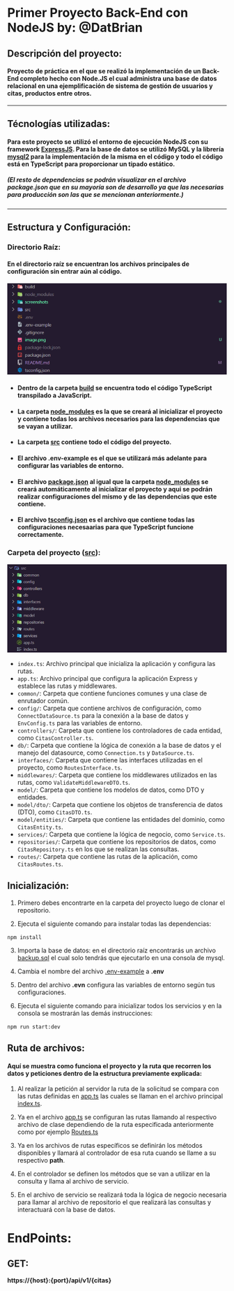 # Primer Proyecto Back-End con NodeJS by: @DatBrian

## Descripción del proyecto:
#### Proyecto de práctica en el que se realizó la implementación de un Back-End completo hecho con Node.JS el cual administra una base de datos relacional en una ejemplificación de sistema de gestión de usuarios y citas, productos entre otros.

---

## Técnologías utilizadas:
#### Para este proyecto se utilizó el entorno de ejecución **NodeJS** con su framework [ExpressJS](https://expressjs.com/). Para la base de datos se utilizó **MySQL** y la librería [mysql2](https://github.com/sidorares/node-mysql2) para la implementación de la misma en el código y todo el código está en **TypeScript** para proporcionar un tipado estático.
##### (El resto de dependencias se podrán visualizar en el archivo package.json que en su mayoría son de desarrollo ya que las necesarias para producción son las que se mencionan anteriormente.)

---

## Estructura y Configuración:
### **Directorio Raíz:**
#### En el directorio raíz se encuentran los archivos principales de configuración sin entrar aún al código.
#### ![Alt text](./screenshots/estructura.png)
- #### Dentro de la carpeta [build](build) se encuentra todo el código TypeScript transpilado a JavaScript.

- #### La carpeta [node_modules](node_modules) es la que se creará al inicializar el proyecto y contiene todas los archivos necesarios para las dependencias que se vayan a utilizar.

- #### La carpeta [src](src) contiene todo el código del proyecto.

- #### El archivo .env-example es el que se utilizará más adelante para configurar las variables de entorno.

- #### El archivo [package.json](package.json) al igual que la carpeta [node_modules](node_modules) se creará automáticamente al inicializar el proyecto y aqui se podrán realizar configuraciones del mismo y de las dependencias que este contiene.

- #### El archivo [tsconfig.json](tsconfig.json) es el archivo que contiene todas las configuraciones necesaarias para que **TypeScript** funcione correctamente.

### **Carpeta del proyecto ([src](src)):**
![Alt text](./screenshots/src.png)

- `index.ts`: Archivo principal que inicializa la aplicación y configura las rutas.
- `app.ts`: Archivo principal que configura la aplicación Express y establece las rutas y middlewares.
- `common/`: Carpeta que contiene funciones comunes y una clase de enrutador común.
- `config/`: Carpeta que contiene archivos de configuración, como `ConnectDataSource.ts` para la conexión a la base de datos y `EnvConfig.ts` para las variables de entorno.
- `controllers/`: Carpeta que contiene los controladores de cada entidad, como `CitasController.ts`.
- `db/`: Carpeta que contiene la lógica de conexión a la base de datos y el manejo del datasource, como `Connection.ts` y `DataSource.ts`.
- `interfaces/`: Carpeta que contiene las interfaces utilizadas en el proyecto, como `RoutesInterface.ts`.
- `middlewares/`: Carpeta que contiene los middlewares utilizados en las rutas, como `ValidateMiddlewareDTO.ts`.
- `model/`: Carpeta que contiene los modelos de datos, como DTO y entidades.
- `model/dto/`: Carpeta que contiene los objetos de transferencia de datos (DTO), como `CitasDTO.ts`.
- `model/entities/`: Carpeta que contiene las entidades del dominio, como `CitasEntity.ts`.
- `services/`: Carpeta que contiene la lógica de negocio, como `Service.ts`.
- `repositories/`: Carpeta que contiene los repositorios de datos, como `CitasRepository.ts` en los que se realizan las consultas.
- `routes/`: Carpeta que contiene las rutas de la aplicación, como `CitasRoutes.ts`.

## **Inicialización:**

1. Primero debes encontrarte en la carpeta del proyecto luego de clonar el repositorio.

2. Ejecuta el siguiente comando para instalar todas las dependencias:

```
npm install
```

3. Importa la base de datos: en el directorio raíz encontrarás un archivo [backup.sql](backup.sql) el cual solo tendrás que ejecutarlo en una consola de mysql.

4. Cambia el nombre del archivo [.env-example](.env-example) a **.env**

5. Dentro del archivo **.evn** configura las variables de entorno según tus configuraciones.

6. Ejecuta el siguiente comando para inicializar todos los servicios y en la consola se mostrarán las demás instrucciones:

```
npm run start:dev
```

## Ruta de archivos:
#### Aquí se muestra como funciona el proyecto y la ruta que recorren los datos y peticiones dentro de la estructura previamente explicada:

1. Al realizar la petición al servidor la ruta de la solicitud se compara con las rutas definidas en [app.ts](./src/app.ts) las cuales se llaman en el archivo principal [index.ts](./src/index.ts).

2. Ya en el archivo [app.ts](./src/app.ts) se configuran las rutas llamando al respectivo archivo de clase dependiendo de la ruta especificada anteriormente como por ejemplo [Routes.ts](./src/routes/CitasRoutes.ts)

3. Ya en los archivos de rutas específicos se definirán los métodos disponibles y llamará al controlador de esa ruta cuando se llame a su respectivo **path**.

4. En el controlador se definen los métodos que se van a utilizar en la consulta y llama al archivo de servicio.

5. En el archivo de servicio se realizará toda la lógica de negocio necesaria para llamar al archivo de repositorio el que realizará las consultas y interactuará con la base de datos.

# **EndPoints:**

## GET:

**https://{host}:{port}/api/v1/{citas}**
